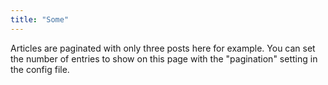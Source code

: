 ```yaml
---
title: "Some"
---
```

Articles are paginated with only three posts here for example. You can set the number of entries to show on this page with the "pagination" setting in the config file.
